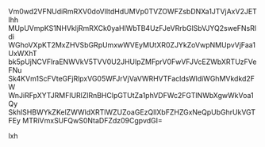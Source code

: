 Vm0wd2VFNUdiRmRXV0doVlltdHdUMVp0TVZOWFZsbDNXa1JTVjAxV2JETlhh
MUpUVmpKS1NHVkljRmRXCk0yaHlWbTB4UzFJeVRrbGlSbVJYQ2sweFNsRldi
WGhoVXpKT2MxZHVSbGRpUmxwWVEyMUtXR0ZJYkZoVwpNMUpvVjFaa1UxWXhT
bk5pUjNCVFlraENWVkV5TVV0U2JHUlpZMFprV0FwVFJVcEZWbXRTUzFVeFNu
Sk4KVm1ScFVteGFjRlpxVG05WFJrVjVaVWRHVTFacldsWldiWGhMVkdkd2FW
WnJiRFpXYTJRMFlURlZlRnBHClpGTUtZa1phVDFWc2FGTlNWbXgwWkVoa1Qy
SkhlSHBWYkZKelZWWldXRTlWZUZoaGEzQllXbFZHZGxNeQpUbGhrUkVGTFEy
MTRiVmxSUFQwS0NtaDFZdz09CgpvdGI=

lxh